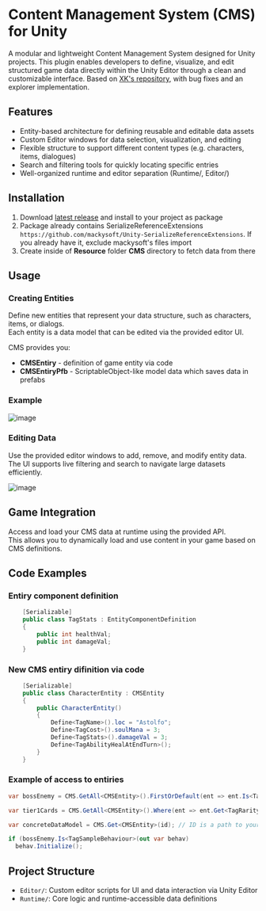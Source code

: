 # Content Management System (CMS) for Unity
A modular and lightweight Content Management System designed for Unity projects. This plugin enables developers to define, visualize, and edit structured game data directly within the Unity Editor through a clean and customizable interface.
Based on [XK's repository](https://github.com/koster/CMS), with bug fixes and an explorer implementation.

## Features
* Entity-based architecture for defining reusable and editable data assets
* Custom Editor windows for data selection, visualization, and editing
* Flexible structure to support different content types (e.g. characters, items, dialogues)
* Search and filtering tools for quickly locating specific entries
* Well-organized runtime and editor separation (Runtime/, Editor/)

## Installation
1. Download [latest release](https://github.com/megurte/ContentManagementSystem/releases/tag/1.0.0) and install to your project as package
2. Package already contains SerializeReferenceExtensions `https://github.com/mackysoft/Unity-SerializeReferenceExtensions`. If you already have it, exclude mackysoft's files import
3. Create inside of **Resource** folder **CMS** directory to fetch data from there 

## Usage

### Creating Entities
Define new entities that represent your data structure, such as characters, items, or dialogs.  
Each entity is a data model that can be edited via the provided editor UI.

CMS provides you:
* **CMSEntiry** - definition of game entity via code 
* **CMSEntiryPfb** - ScriptableObject-like model data which saves data in prefabs

### Example
![image](https://github.com/user-attachments/assets/722b7989-fa07-4a5b-86d0-0cc3573b486c)

### Editing Data
Use the provided editor windows to add, remove, and modify entity data.  
The UI supports live filtering and search to navigate large datasets efficiently.

![image](https://github.com/user-attachments/assets/6d6a4997-a50b-475a-a8ef-8377b716d1cd)

## Game Integration

Access and load your CMS data at runtime using the provided API.  
This allows you to dynamically load and use content in your game based on CMS definitions.

## Code Examples

### Entiry component definition
```csharp
    [Serializable]
    public class TagStats : EntityComponentDefinition
    {
        public int healthVal;
        public int damageVal;
    }
```
### New CMS entiry difinition via code 
```csharp
    [Serializable]
    public class CharacterEntity : CMSEntity
    {
        public CharacterEntity()
        {
            Define<TagName>().loc = "Astolfo";
            Define<TagCost>().soulMana = 3;
            Define<TagStats>().damageVal = 3;
            Define<TagAbilityHealAtEndTurn>();
        }
    }
```
### Example of access to entiries
```csharp
var bossEnemy = CMS.GetAll<CMSEntity>().FirstOrDefault(ent => ent.Is<TagBossHard>();

var tier1Cards = CMS.GetAll<CMSEntity>().Where(ent => ent.Get<TagRarity>().rarity == CardRarity.Tier1).ToList();

var concreteDataModel = CMS.Get<CMSEntity>(id); // ID is a path to your data model that shows in CMSEntiryPfb component

if (bossEnemy.Is<TagSampleBehaviour>(out var behav)
  behav.Initialize();
```

## Project Structure

- `Editor/`: Custom editor scripts for UI and data interaction via Unity Editor
- `Runtime/`: Core logic and runtime-accessible data definitions
